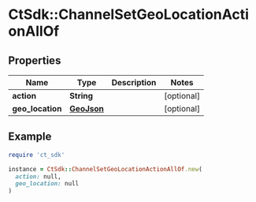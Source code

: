 # CtSdk::ChannelSetGeoLocationActionAllOf

## Properties

| Name | Type | Description | Notes |
| ---- | ---- | ----------- | ----- |
| **action** | **String** |  | [optional] |
| **geo_location** | [**GeoJson**](GeoJson.md) |  | [optional] |

## Example

```ruby
require 'ct_sdk'

instance = CtSdk::ChannelSetGeoLocationActionAllOf.new(
  action: null,
  geo_location: null
)
```

